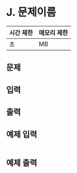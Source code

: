 # J. 문제이름

| 시간 제한 | 메모리 제한 |
| --- | --- |
| 초 | MB |

## 문제


## 입력


## 출력


## 예제 입력

```

```

## 예제 출력

```

```